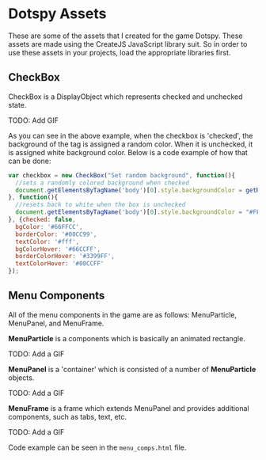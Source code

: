 # Dotspy Assets
These are some of the assets that I created for the game Dotspy. 
These assets are made using the CreateJS JavaScript library suit. 
So in order to use these assets in your projects, load the appropriate libraries first. 

CheckBox
----

CheckBox is a DisplayObject which represents checked and unchecked state. 

TODO: Add GIF

As you can see in the above example, when the checkbox is 'checked', the background of the <body> tag is assigned a random color. When it is unchecked, it is assigned white background color. Below is a code example of how that can be done:

```javascript
var checkbox = new CheckBox("Set random background", function(){
  //sets a randomly colored background when checked
  document.getElementsByTagName('body')[0].style.backgroundColor = getRandColor(); 
}, function(){
  //resets back to white when the box is unchecked
  document.getElementsByTagName('body')[0].style.backgroundColor = "#FFF";
}, {checked: false,
  bgColor: '#66FFCC',
  borderColor: '#00CC99',
  textColor: '#fff',
  bgColorHover: '#66CCFF',
  borderColorHover: '#3399FF',
  textColorHover: '#00CCFF'
});
```

Menu Components
----

All of the menu components in the game are as follows: MenuParticle, MenuPanel, and MenuFrame. 

**MenuParticle** is a components which is basically an animated rectangle. 

TODO: Add a GIF

**MenuPanel** is a 'container' which is consisted of a number of **MenuParticle** objects. 

TODO: Add a GIF

**MenuFrame** is a frame which extends MenuPanel and provides additional components, such as tabs, text, etc.

TODO: Add a GIF

Code example can be seen in the `menu_comps.html` file. 
